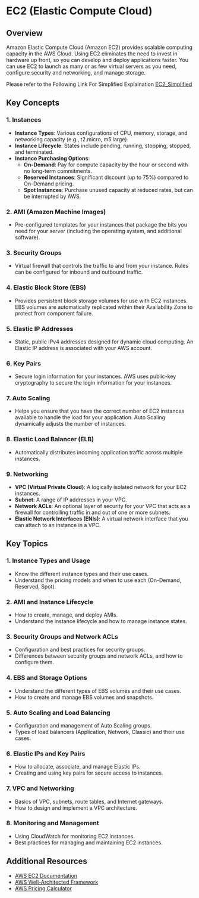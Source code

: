 # EC2 (Elastic Compute Cloud)

## Overview

Amazon Elastic Compute Cloud (Amazon EC2) provides scalable computing capacity in the AWS Cloud. Using EC2 eliminates the need to invest in hardware up front, so you can develop and deploy applications faster. You can use EC2 to launch as many or as few virtual servers as you need, configure security and networking, and manage storage.


Please refer to the Following Link For Simplified Explaination [EC2_Simplified](./ec2_simplified.md)

## Key Concepts

### 1. **Instances**
   - **Instance Types**: Various configurations of CPU, memory, storage, and networking capacity (e.g., t2.micro, m5.large).
   - **Instance Lifecycle**: States include pending, running, stopping, stopped, and terminated.
   - **Instance Purchasing Options**:
     - **On-Demand**: Pay for compute capacity by the hour or second with no long-term commitments.
     - **Reserved Instances**: Significant discount (up to 75%) compared to On-Demand pricing.
     - **Spot Instances**: Purchase unused capacity at reduced rates, but can be interrupted by AWS.

### 2. **AMI (Amazon Machine Images)**
   - Pre-configured templates for your instances that package the bits you need for your server (including the operating system, and additional software).

### 3. **Security Groups**
   - Virtual firewall that controls the traffic to and from your instance. Rules can be configured for inbound and outbound traffic.

### 4. **Elastic Block Store (EBS)**
   - Provides persistent block storage volumes for use with EC2 instances. EBS volumes are automatically replicated within their Availability Zone to protect from component failure.

### 5. **Elastic IP Addresses**
   - Static, public IPv4 addresses designed for dynamic cloud computing. An Elastic IP address is associated with your AWS account.

### 6. **Key Pairs**
   - Secure login information for your instances. AWS uses public-key cryptography to secure the login information for your instances.

### 7. **Auto Scaling**
   - Helps you ensure that you have the correct number of EC2 instances available to handle the load for your application. Auto Scaling dynamically adjusts the number of instances.

### 8. **Elastic Load Balancer (ELB)**
   - Automatically distributes incoming application traffic across multiple instances.

### 9. **Networking**
   - **VPC (Virtual Private Cloud)**: A logically isolated network for your EC2 instances.
   - **Subnet**: A range of IP addresses in your VPC.
   - **Network ACLs**: An optional layer of security for your VPC that acts as a firewall for controlling traffic in and out of one or more subnets.
   - **Elastic Network Interfaces (ENIs)**: A virtual network interface that you can attach to an instance in a VPC.

## Key Topics 

### 1. **Instance Types and Usage**
   - Know the different instance types and their use cases.
   - Understand the pricing models and when to use each (On-Demand, Reserved, Spot).

### 2. **AMI and Instance Lifecycle**
   - How to create, manage, and deploy AMIs.
   - Understand the instance lifecycle and how to manage instance states.

### 3. **Security Groups and Network ACLs**
   - Configuration and best practices for security groups.
   - Differences between security groups and network ACLs, and how to configure them.

### 4. **EBS and Storage Options**
   - Understand the different types of EBS volumes and their use cases.
   - How to create and manage EBS volumes and snapshots.

### 5. **Auto Scaling and Load Balancing**
   - Configuration and management of Auto Scaling groups.
   - Types of load balancers (Application, Network, Classic) and their use cases.

### 6. **Elastic IPs and Key Pairs**
   - How to allocate, associate, and manage Elastic IPs.
   - Creating and using key pairs for secure access to instances.

### 7. **VPC and Networking**
   - Basics of VPC, subnets, route tables, and Internet gateways.
   - How to design and implement a VPC architecture.

### 8. **Monitoring and Management**
   - Using CloudWatch for monitoring EC2 instances.
   - Best practices for managing and maintaining EC2 instances.


## Additional Resources

- [AWS EC2 Documentation](https://docs.aws.amazon.com/ec2/index.html)
- [AWS Well-Architected Framework](https://aws.amazon.com/architecture/well-architected/)
- [AWS Pricing Calculator](https://calculator.aws/#/)
